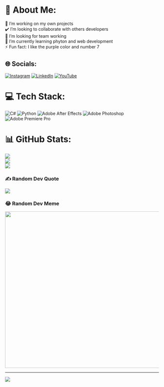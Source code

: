 # 💫 About Me:
🔭 I’m working on my own projects<br>✔️ I’m looking to collaborate with others developers<br>🤝 I’m looking for team working<br>🌱 I’m currently learning phyton and web development<br>⚡ Fun fact: I like the purple color and number 7


## 🌐 Socials:
[![Instagram](https://img.shields.io/badge/Instagram-%23E4405F.svg?logo=Instagram&logoColor=white)](https://instagram.com/freezie.7) [![LinkedIn](https://img.shields.io/badge/LinkedIn-%230077B5.svg?logo=linkedin&logoColor=white)](https://linkedin.com/in/federicogianera7) [![YouTube](https://img.shields.io/badge/YouTube-%23FF0000.svg?logo=YouTube&logoColor=white)](https://youtube.com/@freezie7) 

# 💻 Tech Stack:
![C#](https://img.shields.io/badge/c%23-%23239120.svg?style=for-the-badge&logo=c-sharp&logoColor=white) ![Python](https://img.shields.io/badge/python-3670A0?style=for-the-badge&logo=python&logoColor=ffdd54) ![Adobe After Effects](https://img.shields.io/badge/Adobe%20After%20Effects-9999FF.svg?style=for-the-badge&logo=Adobe%20After%20Effects&logoColor=white) ![Adobe Photoshop](https://img.shields.io/badge/adobephotoshop-%2331A8FF.svg?style=for-the-badge&logo=adobephotoshop&logoColor=white) ![Adobe Premiere Pro](https://img.shields.io/badge/Adobe%20Premiere%20Pro-9999FF.svg?style=for-the-badge&logo=Adobe%20Premiere%20Pro&logoColor=white)
# 📊 GitHub Stats:
![](https://github-readme-stats.vercel.app/api?username=GianeraF&theme=shades-of-purple&hide_border=false&include_all_commits=false&count_private=false)<br/>
![](https://github-readme-streak-stats.herokuapp.com/?user=GianeraF&theme=shades-of-purple&hide_border=false)<br/>
![](https://github-readme-stats.vercel.app/api/top-langs/?username=GianeraF&theme=shades-of-purple&hide_border=false&include_all_commits=false&count_private=false&layout=compact)

### ✍️ Random Dev Quote
![](https://quotes-github-readme.vercel.app/api?type=horizontal&theme=tokyonight)

### 😂 Random Dev Meme
<img src="https://rm.up.railway.app/" width="512px"/>

---
[![](https://visitcount.itsvg.in/api?id=GianeraF&icon=2&color=11)](https://visitcount.itsvg.in)

<!-- Proudly created with GPRM ( https://gprm.itsvg.in ) -->
